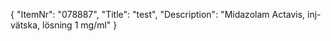 {
  "ItemNr": "078887",
  "Title": "test",
  "Description": "Midazolam Actavis, inj-vätska, lösning 1 mg/ml"
}